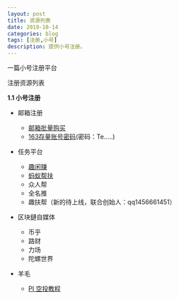 ```yaml
---
layout: post
title: 资源列表
date: 2019-10-14
categories: blog
tags: [注册,小号]
description: 提供小号注册。
---
```


一篇小号注册平台


注册资源列表

**1.1 小号注册** 

- 邮箱注册
	- [邮箱批量购买][骏驰科技]
	- [163存量账号密码][163email](密码：Te.....)	

- 任务平台
	* [趣闲赚][趣闲赚]
	* [蚂蚁帮扶][蚂蚁帮扶]
	* 众人帮
	* 全名推
	* 趣扶帮（新的待上线，联合创始人：qq1456661451）	
- 区块鏈自媒体
	- 币乎
	- 路财
	- 力场
	- 陀螺世界	
- 羊毛
	- [PI 空投教程](https://note.youdao.com/ynoteshare1/mobile.html?id=da22ce6f4b5a97a6ae3955cbeaa8edb0&type=note&from=groupmessage)


[趣闲赚]:http://fenx.yyzja.cn/507137
[蚂蚁帮扶]:https://siweiwo.top/resource/register/mayibangfu.png
[骏驰科技]:https://yxc3.com/888.php
[163email]:https://siweiwo.top/resource/email/163email.rar






